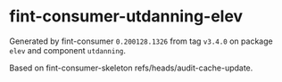 # fint-consumer-utdanning-elev

Generated by fint-consumer `0.200128.1326` from tag `v3.4.0` on package `elev` and component `utdanning`.

Based on fint-consumer-skeleton refs/heads/audit-cache-update.
